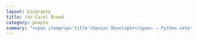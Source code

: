 ```yaml
---
layout: biography
title: Jan Carel Brand
category: people
summary: "<span itemprop='title'>Senior Developer</span> — Python veteran, JavaScript expert, XMPP helmsman, patterns analyst and a sound sceptic of the digital community."
---
```


